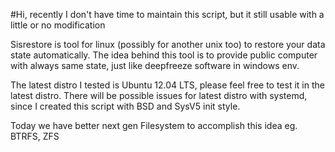 #Hi, recently I don't have time to maintain this script, but it still usable with a little or no modification

Sisrestore is tool for linux (possibly for another unix too) to restore your data state automatically. The idea behind this tool is to provide public computer with always same state, just like deepfreeze software in windows env.

The latest distro I tested is Ubuntu 12.04 LTS, please feel free to test it in the latest distro. There will be possible issues for latest distro with systemd, since I created this script with BSD and SysV5 init style.

Today we have better next gen Filesystem to accomplish this idea eg. BTRFS, ZFS
